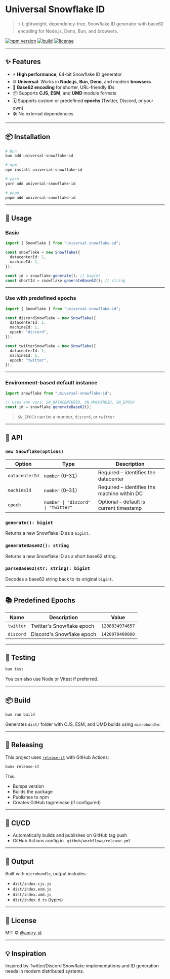 # Universal Snowflake ID

> ⚡️ Lightweight, dependency-free, Snowflake ID generator with base62 encoding for Node.js, Deno, Bun, and browsers.

[![npm version](https://img.shields.io/npm/v/universal-snowflake-id.svg)](https://www.npmjs.com/package/universal-snowflake-id)
[![build](https://github.com/amiry-jd/universal-snowflake-id/actions/workflows/release.yml/badge.svg)](https://github.com/amiry-jd/universal-snowflake-id/actions)
[![license](https://img.shields.io/npm/l/universal-snowflake-id)](LICENSE)

---

## ✨ Features

- ⚡️ **High performance**, 64-bit Snowflake ID generator
- 🌐 **Universal**: Works in **Node.js**, **Bun**, **Deno**, and modern **browsers**
- 🔢 **Base62 encoding** for shorter, URL-friendly IDs
- 📦 Supports **CJS**, **ESM**, and **UMD** module formats
- 🗓️ Supports custom or predefined **epochs** (Twitter, Discord, or your own)
- 🛠 No external dependencies

---

## 📦 Installation

```bash
# Bun
bun add universal-snowflake-id

# npm
npm install universal-snowflake-id

# yarn
yarn add universal-snowflake-id

# pnpm
pnpm add universal-snowflake-id
```

---

## 🚀 Usage

### Basic

```ts
import { Snowflake } from "universal-snowflake-id";

const snowflake = new Snowflake({
  datacenterId: 1,
  machineId: 1,
});

const id = snowflake.generate(); // bigint
const shortId = snowflake.generateBase62(); // string
```

---

### Use with predefined epochs

```ts
import { Snowflake } from "universal-snowflake-id";

const discordSnowflake = new Snowflake({
  datacenterId: 1,
  machineId: 1,
  epoch: "discord",
});

const twitterSnowflake = new Snowflake({
  datacenterId: 1,
  machineId: 1,
  epoch: "twitter",
});
```

---

### Environment-based default instance

```ts
import snowflake from "universal-snowflake-id";

// Uses env vars: SN_DATACENTERID, SN_MACHINEID, SN_EPOCH
const id = snowflake.generateBase62();
```

> `SN_EPOCH` can be a number, `discord`, or `twitter`.

---

## 🔢 API

### `new Snowflake(options)`

| Option         | Type                               | Description                                 |
| -------------- | ---------------------------------- | ------------------------------------------- |
| `datacenterId` | `number` (0–31)                    | Required – identifies the datacenter        |
| `machineId`    | `number` (0–31)                    | Required – identifies the machine within DC |
| `epoch`        | `number \| "discord" \| "twitter"` | Optional – default is current timestamp     |

### `generate(): bigint`

Returns a new Snowflake ID as a `bigint`.

### `generateBase62(): string`

Returns a new Snowflake ID as a short base62 string.

### `parseBase62(str: string): bigint`

Decodes a base62 string back to its original `bigint`.

---

## 📚 Predefined Epochs

| Name      | Description               | Value           |
| --------- | ------------------------- | --------------- |
| `twitter` | Twitter's Snowflake epoch | `1288834974657` |
| `discord` | Discord's Snowflake epoch | `1420070400000` |

---

## 🧪 Testing

```bash
bun test
```

You can also use Node or Vitest if preferred.

---

## 📦 Build

```bash
bun run build
```

Generates `dist/` folder with CJS, ESM, and UMD builds using `microbundle`.

---

## 🚀 Releasing

This project uses [`release-it`](https://github.com/release-it/release-it) with GitHub Actions:

```bash
bunx release-it
```

This:

- Bumps version
- Builds the package
- Publishes to npm
- Creates GitHub tag/release (if configured)

---

## 👷 CI/CD

- Automatically builds and publishes on GitHub tag push
- GitHub Actions config in `.github/workflows/release.yml`

---

## 📁 Output

Built with `microbundle`, output includes:

- `dist/index.cjs.js`
- `dist/index.esm.js`
- `dist/index.umd.js`
- `dist/index.d.ts` (types)

---

## 🪪 License

MIT © [@amiry-jd](https://github.com/amiry-jd)

---

## 💡 Inspiration

Inspired by Twitter/Discord Snowflake implementations and ID generation needs in modern distributed systems.
